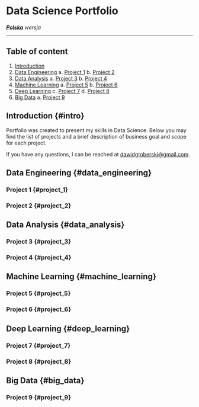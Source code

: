 
# Data Science Portfolio
***[Polska](https://github.com/Grobo97/data-science-portfolio/blob/main/README.md)*** *wersja*  

---

## Table of content
1. [Introduction](#intro)
2. [Data Engineering](#data_engineering)
    a. [Project 1](#project_1)
    b. [Project 2](#project_2)
3. [Data Analysis](#data_analysis)
    a. [Project 3](#project_3)
    b. [Project 4](#project_4)
4. [Machine Learning](#machine_learning)
    a. [Project 5](#project_5)
    b. [Project 6](#project_6)
5. [Deep Learning](#deep_learning)
    c. [Project 7](#project_7)
    d. [Project 8](#project_8)
6. [Big Data](#big_data)
    a. [Project 9](#project_9)


## Introduction {#intro}
Portfolio was created to present my skills in Data Science. Below you may find the list of projects and a brief description of business goal and scope for each project.

If you have any questions, I can be reached at dawidgroberski@gmail.com.

## Data Engineering {#data_engineering}

### Project 1 {#project_1}

### Project 2 {#project_2}

## Data Analysis {#data_analysis}

### Project 3 {#project_3}

### Project 4 {#project_4}

## Machine Learning {#machine_learning}

### Project 5 {#project_5}

### Project 6 {#project_6}

## Deep Learning {#deep_learning}

### Project 7 {#project_7}

### Project 8 {#project_8}

## Big Data {#big_data}

### Project 9 {#project_9}




